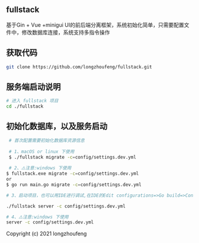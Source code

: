 ## fullstack

基于Gin + Vue +minigui UI的前后端分离框架，系统初始化简单，只需要配置文件中，修改数据库连接，系统支持多指令操作

## 获取代码

```bash
git clone https://github.com/longzhoufeng/fullstack.git
```

## 服务端启动说明

```bash
# 进入 fullstack 项目
cd ./fullstack
```

## 初始化数据库，以及服务启动

```bash
 # 首次配置需要初始化数据库资源信息
 
 # 1、macOS or linux 下使用
 $ ./fullstack migrate -c=config/settings.dev.yml
 
 # 2、⚠️注意:windows 下使用
$ fullstack.exe migrate -c=config/settings.dev.yml
or
$ go run main.go migrate -c=config/settings.dev.yml

# 3、启动项目，也可以用IDE进行调试,在IDE的Edit configurations=>Go build=>Configuration=>Program arguments里设置如下参数

./fullstack server -c config/settings.dev.yml

# 4、⚠️注意:windows 下使用
server -c config/settings.dev.yml
```

Copyright (c) 2021 longzhoufeng
